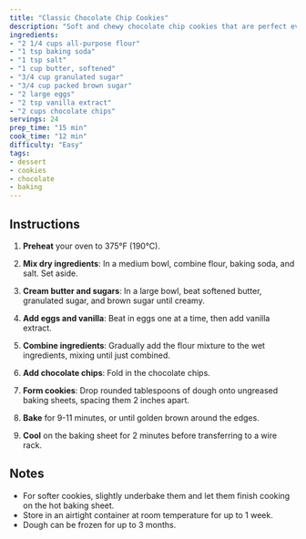 ```yaml
---
title: "Classic Chocolate Chip Cookies"
description: "Soft and chewy chocolate chip cookies that are perfect every time"
ingredients:
- "2 1/4 cups all-purpose flour"
- "1 tsp baking soda"
- "1 tsp salt"
- "1 cup butter, softened"
- "3/4 cup granulated sugar"
- "3/4 cup packed brown sugar"
- "2 large eggs"
- "2 tsp vanilla extract"
- "2 cups chocolate chips"
servings: 24
prep_time: "15 min"
cook_time: "12 min"
difficulty: "Easy"
tags:
- dessert
- cookies
- chocolate
- baking
---
```


## Instructions

1. **Preheat** your oven to 375°F (190°C).

2. **Mix dry ingredients**: In a medium bowl, combine flour, baking soda, and salt. Set aside.

3. **Cream butter and sugars**: In a large bowl, beat softened butter, granulated sugar, and brown sugar until creamy.

4. **Add eggs and vanilla**: Beat in eggs one at a time, then add vanilla extract.

5. **Combine ingredients**: Gradually add the flour mixture to the wet ingredients, mixing until just combined.

6. **Add chocolate chips**: Fold in the chocolate chips.

7. **Form cookies**: Drop rounded tablespoons of dough onto ungreased baking sheets, spacing them 2 inches apart.

8. **Bake** for 9-11 minutes, or until golden brown around the edges.

9. **Cool** on the baking sheet for 2 minutes before transferring to a wire rack.

## Notes

- For softer cookies, slightly underbake them and let them finish cooking on the hot baking sheet.
- Store in an airtight container at room temperature for up to 1 week.
- Dough can be frozen for up to 3 months.
